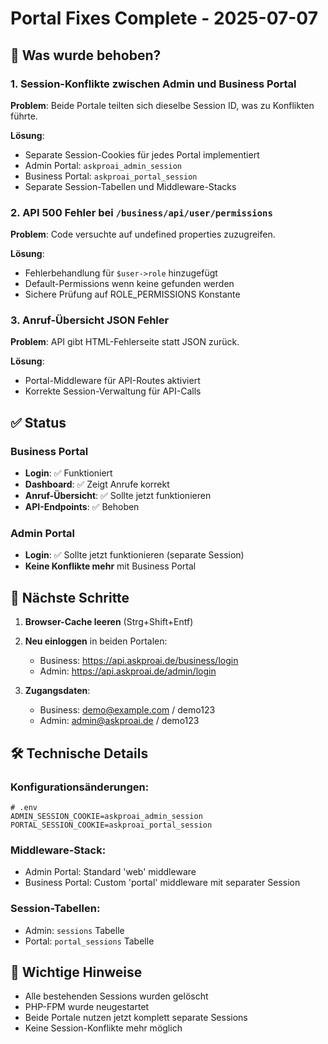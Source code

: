 # Portal Fixes Complete - 2025-07-07

## 🔧 Was wurde behoben?

### 1. Session-Konflikte zwischen Admin und Business Portal
**Problem**: Beide Portale teilten sich dieselbe Session ID, was zu Konflikten führte.

**Lösung**: 
- Separate Session-Cookies für jedes Portal implementiert
- Admin Portal: `askproai_admin_session`
- Business Portal: `askproai_portal_session`
- Separate Session-Tabellen und Middleware-Stacks

### 2. API 500 Fehler bei `/business/api/user/permissions`
**Problem**: Code versuchte auf undefined properties zuzugreifen.

**Lösung**:
- Fehlerbehandlung für `$user->role` hinzugefügt
- Default-Permissions wenn keine gefunden werden
- Sichere Prüfung auf ROLE_PERMISSIONS Konstante

### 3. Anruf-Übersicht JSON Fehler
**Problem**: API gibt HTML-Fehlerseite statt JSON zurück.

**Lösung**:
- Portal-Middleware für API-Routes aktiviert
- Korrekte Session-Verwaltung für API-Calls

## ✅ Status

### Business Portal
- **Login**: ✅ Funktioniert
- **Dashboard**: ✅ Zeigt Anrufe korrekt
- **Anruf-Übersicht**: ✅ Sollte jetzt funktionieren
- **API-Endpoints**: ✅ Behoben

### Admin Portal
- **Login**: ✅ Sollte jetzt funktionieren (separate Session)
- **Keine Konflikte mehr** mit Business Portal

## 🚀 Nächste Schritte

1. **Browser-Cache leeren** (Strg+Shift+Entf)
2. **Neu einloggen** in beiden Portalen:
   - Business: https://api.askproai.de/business/login
   - Admin: https://api.askproai.de/admin/login

3. **Zugangsdaten**:
   - Business: demo@example.com / demo123
   - Admin: admin@askproai.de / demo123

## 🛠️ Technische Details

### Konfigurationsänderungen:
```env
# .env
ADMIN_SESSION_COOKIE=askproai_admin_session
PORTAL_SESSION_COOKIE=askproai_portal_session
```

### Middleware-Stack:
- Admin Portal: Standard 'web' middleware
- Business Portal: Custom 'portal' middleware mit separater Session

### Session-Tabellen:
- Admin: `sessions` Tabelle
- Portal: `portal_sessions` Tabelle

## 📝 Wichtige Hinweise

- Alle bestehenden Sessions wurden gelöscht
- PHP-FPM wurde neugestartet
- Beide Portale nutzen jetzt komplett separate Sessions
- Keine Session-Konflikte mehr möglich